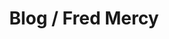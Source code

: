 ---
title: Blog / Fred Mercy
description: Random Thoughts or whatever
template: blog
uses: posts, archives
---